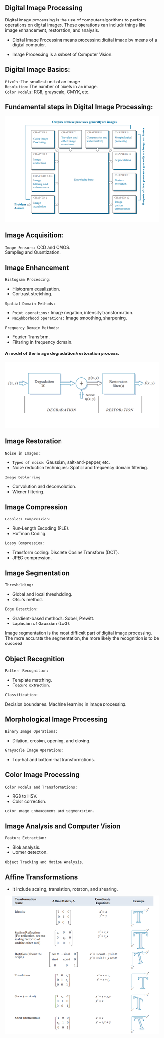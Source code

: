 ## Digital Image Processing
Digital image processing is the use of computer algorithms to perform operations on digital images. These operations can include things like image enhancement, restoration, and analysis.

- Digital Image Processing means processing digital image by means of a digital computer.

- Image Processing is a subset of Computer Vision.

## Digital Image Basics:
`Pixels`: The smallest unit of an image.\
`Resolution`: The number of pixels in an image.\
`Color Models`: RGB, grayscale, CMYK, etc.

## Fundamental steps in Digital Image Processing:
![image](./Notes_Images/Fundamental-steps-in-dip.png)

## Image Acquisition:

`Image Sensors:` CCD and CMOS. \
Sampling and Quantization.

## Image Enhancement
`Histogram Processing:`

- Histogram equalization.
- Contrast stretching.

`Spatial Domain Methods:`

- `Point operations:` Image negation, intensity transformation.
- `Neighborhood operations:` Image smoothing, sharpening.

`Frequency Domain Methods:`

- Fourier Transform.
- Filtering in frequency domain.


#### A model of the image degradation/restoration process.
![image](./Notes_Images/image_degradation-restoration_process_.png)

## Image Restoration
`Noise in Images:`

- `Types of noise:` Gaussian, salt-and-pepper, etc.
- Noise reduction techniques: Spatial and frequency domain filtering.

`Image Deblurring:`

- Convolution and deconvolution.
- Wiener filtering.

## Image Compression
`Lossless Compression:`

- Run-Length Encoding (RLE).
- Huffman Coding.

`Lossy Compression:`

- Transform coding: Discrete Cosine Transform (DCT).
- JPEG compression.

## Image Segmentation
`Thresholding:`

- Global and local thresholding.
- Otsu's method.

`Edge Detection:`

- Gradient-based methods: Sobel, Prewitt.
- Laplacian of Gaussian (LoG).

Image segmentation is the most difficult part of digital image processing. The more accurate the segmentation, the more likely the recognition is to be succeed

## Object Recognition
`Pattern Recognition:`

- Template matching.
- Feature extraction.

`Classification:`

Decision boundaries.
Machine learning in image processing.

## Morphological Image Processing
`Binary Image Operations:`

- Dilation, erosion, opening, and closing.

`Grayscale Image Operations:`

- Top-hat and bottom-hat transformations.

## Color Image Processing
`Color Models and Transformations:`

- RGB to HSV.
- Color correction.

`Color Image Enhancement and Segmentation.`

## Image Analysis and Computer Vision
`Feature Extraction:`

- Blob analysis.
- Corner detection.

`Object Tracking and Motion Analysis.`

## Affine Transformations
- It include scaling, translation, rotation, and shearing.

![Image](./Notes_Images/Affine_Transformations.png)
